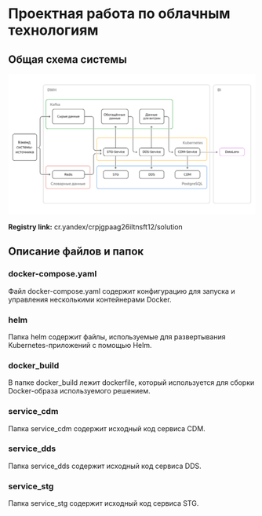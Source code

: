 # Проектная работа по облачным технологиям

## Общая схема системы

![schema.png](img%2Fschema.png)

**Registry link:** cr.yandex/crpjgpaag26iltnsft12/solution

## Описание файлов и папок

### docker-compose.yaml

Файл docker-compose.yaml содержит конфигурацию для запуска и управления несколькими контейнерами Docker.

### helm

Папка helm содержит файлы, используемые для развертывания Kubernetes-приложений с помощью Helm.

### docker_build

В папке docker_build лежит dockerfile, который используется для сборки Docker-образа используемого решением.

### service_cdm

Папка service_cdm содержит исходный код сервиса CDM.

### service_dds

Папка service_dds содержит исходный код сервиса DDS.

### service_stg

Папка service_stg содержит исходный код сервиса STG.
